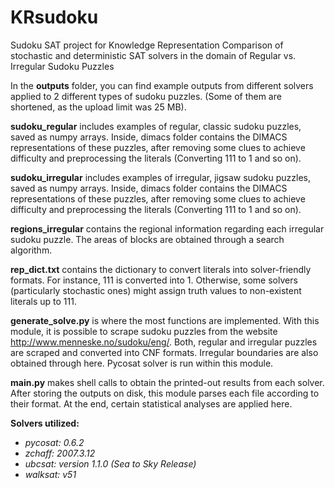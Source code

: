 # KRsudoku
Sudoku SAT project for Knowledge Representation
Comparison of stochastic and deterministic SAT solvers in the domain of Regular vs. Irregular Sudoku Puzzles


In the **outputs** folder, you can find example outputs from different solvers applied to 2 different types of sudoku puzzles. (Some of them are shortened, as the upload limit was 25 MB).

**sudoku_regular** includes examples of regular, classic sudoku puzzles, saved as numpy arrays. Inside, dimacs folder contains the DIMACS representations of these puzzles, after removing some clues to achieve difficulty and preprocessing the literals (Converting 111 to 1 and so on).

**sudoku_irregular** includes examples of irregular, jigsaw sudoku puzzles, saved as numpy arrays. Inside, dimacs folder contains the DIMACS representations of these puzzles, after removing some clues to achieve difficulty and preprocessing the literals (Converting 111 to 1 and so on).

**regions_irregular** contains the regional information regarding each irregular sudoku puzzle. The areas of blocks are obtained through a search algorithm.

**rep_dict.txt** contains the dictionary to convert literals into solver-friendly formats. For instance, 111 is converted into 1. Otherwise, some solvers (particularly stochastic ones) might assign truth values to non-existent literals up to 111.

**generate_solve.py** is where the most functions are implemented. With this module, it is possible to scrape sudoku puzzles from the website http://www.menneske.no/sudoku/eng/. Both, regular and irregular puzzles are scraped and converted into CNF formats. Irregular boundaries are also obtained through here. Pycosat solver is run within this module.

**main.py** makes shell calls to obtain the printed-out results from each solver. After storing the outputs on disk, this module parses each file according to their format. At the end, certain statistical analyses are applied here.

**Solvers utilized:**

* *pycosat: 0.6.2*
* *zchaff: 2007.3.12*
* *ubcsat: version 1.1.0 (Sea to Sky Release)*
* *walksat: v51*
